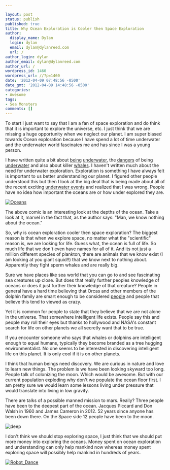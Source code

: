 ```yaml
---

layout: post
status: publish
published: true
title: Why Ocean Exploration is Cooler then Space Exploration
author:
  display_name: Dylan
  login: dylan
  email: dylan@dylanreed.com
  url: /
author_login: dylan
author_email: dylan@dylanreed.com
author_url: /
wordpress_id: 1460
wordpress_url: //?p=1460
date: '2012-04-09 07:48:56 -0500'
date_gmt: '2012-04-09 14:48:56 -0500'
categories:
- Awesome
tags:
- Sea Monsters
comments: []
---
```


To start I just want to say that I am a fan of space exploration and do think that it is important to explore the universe, etc. I just think that we are missing a huge opportunity when we neglect our planet.  I am super biased towards Ocean exploration because I have spend a lot of time underwater and the underwater world fascinates me and has since I was a young person.

I have written quite a bit about [being][1] [underwater][2], the [dangers][3] of being [underwater][4] and also about killer [whales][5]. I haven't written much about the need for underwater exploration. Exploration is something I have always felt is important to us better understanding our planet. I figured other people understood this but then I look at the big deal that is being made about all of the recent exciting [underwater events][6] and realized that I was wrong. People have no idea how important the oceans are or how under explored they are.

   [1]: /2007/03/23/scuba-classes/
   [2]: /2007/05/07/diving-the-day-away/
   [3]: /2007/09/18/four-best-ways-to-die-while-scuba-diving/
   [4]: /2009/02/12/dirty-water-diving/
   [5]: /2004/02/04/killer-whales-dont-kill-people/
   [6]: https://www.google.com/search?aq=f&ix=acb&sourceid=chrome&ie=UTF-8&q=james+cameron+dive#q=james+cameron+dive&hl=en&prmd=imvnsuo&source=univ&tbm=nws&tbo=u&sa=X&ei=Te-CT8HWB4jE2gXx6bSdBw&ved=0CFkQqAIoADAD&bav=on.2,or.r_gc.r_pw.r_cp.r_qf.,cf.osb&fp=121187e88be93026&biw=1125&bih=1541&ix=acb

[![][7]][8]

   [7]: http://imgs.xkcd.com/comics/lakes_and_oceans.png (Oceans)
   [8]: http://xkcd.com/1040/

The above comic is an interesting look at the depths of the ocean. Take a look at it, marvel in the fact that, as the author says: "Man, we know nothing about the ocean."

So, why is ocean exploration cooler then space exploration? The biggest reason is that when we explore space, no matter what the "scientific" reason is, we are looking for life. Guess what, the ocean is full of life. So much life that we don't even have names for all of it. And its not just a million different species of plankton, there are animals that we know exist (I am looking at you giant squid!!) that we know next to nothing about. Apparently they fight sperm whales and are really big.

Sure we have places like sea world that you can go to and see fascinating sea creatures up close. But does that really further peoples knowledge of oceans or does it just further their knowledge of that creature? People in general have a hard time believing that Orcas and other members of the dolphin family are smart enough to be considered [people][9] and people that believe this tend to viewed as crazy.

   [9]: http://www.the9billion.com/2012/02/09/peta-slavery-case-against-seaworld-dismissed-as-whales-are-not-people/

Yet it is common for people to state that they believe that we are not alone in the universe. That somewhere intelligent life exists. People say this and people may roll their eyes but thanks to hollywood and NASA's constant search for life on other planets we all secretly want that to be true.

If you encounter someone who says that whales or dolphins are intelligent enough to equal humans, typically they become branded as a tree hugging environmentalist. No one seems to be interested in discovering intelligent life on this planet. It is only cool if it is on other planets.

I think that human beings need discovery. We are curious in nature and love to learn new things. The problem is we have been looking skyward too long. People talk of colonizing the moon. Which would be awesome. But with our current population exploding why don't we populate the ocean floor first. I am pretty sure we would learn some lessons living under pressure that would translate into living in low gravity.

There are talks of a possible manned mission to mars. Really? Three people have been to the deepest part of the ocean. Jacques Piccard and Don Walsh in 1960 and James Cameron in 2012. 52 years since anyone has been down there. On the Space side 12 people have been to the moon.

![][10]

   [10]: http://global.fncstatic.com/static/managed/img/Scitech/deepsea-challenger-ulithi-e.jpg (deep)

I don't think we should stop exploring space, I just think that we should put more money into exploring the oceans. Money spent on ocean exploration and understanding can only help mankind now whereas money spent exploring space will possibly help mankind in hundreds of years.

[![][11]][12]

   [11]: /media/2012/03/Robot_Dance.gif (Robot_Dance)
   [12]: /media/2012/03/Robot_Dance.gif

 

 
